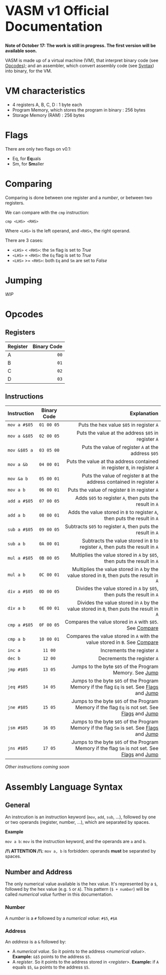 <h1 style="font-size: 3em;">VASM v1 Official Documentation</h1>

**Note of October 17: The work is still in progress. The first version will be available soon.**

VASM is made up of a virtual machine (VM), that interpret binary code (see [Opcodes](#opcodes)); and an assembler, which convert assembly code (see [Syntax](#assembly-language-syntax)) into binary, for the VM.

<!-- TODO: link to #Assembly Language Syntax -->

# VM characteristics
- 4 registers A, B, C, D : 1 byte each
- Program Memory, which stores the program in binary : 256 bytes
- Storage Memory (RAM) : 256 bytes

# Flags
There are only two flags on v0.1:
- Eq, for **Eq**uals
- Sm, for **Sm**aller

# Comparing
Comparing is done between one register and a *number*, or between two registers.

We can compare with the `cmp` instruction:
```x86asm
cmp <LHS> <RHS>
```
Where `<LHS>` is the left operand, and `<RHS>`, the right operand.

There are 3 cases:
- `<LHS>` < `<RHS>`: the `Sm` flag is set to *True*
- `<LHS>` = `<RHS>`: the `Eq` flag is set to *True*
- `<LHS>` >= `<RHS>`: both `Eq` and `Sm` are set to *False*

# Jumping

*WIP*

# Opcodes

## Registers
| Register | Binary Code |
| -------- | ----------: |
| A        |        `00` |
| B        |        `01` |
| C        |        `02` |
| D        |        `03` |

## Instructions
| Instruction  | Binary Code |                                                                                                         Explanation |
| ------------ | :---------: | ------------------------------------------------------------------------------------------------------------------: |
| `mov a #$05` | `01 00 05`  |                                                                            Puts the hex value `$05` in register `A` |
| `mov a &$05` | `02 00 05`  |                                                                 Puts the value at the address `$05` in register `A` |
| `mov &$05 a` | `03 05 00`  |                                                                 Puts the value of register `A` at the address `$05` |
| `mov a &b`   | `04 00 01`  |                                            Puts the value at tha address contained in register `B`, in register `A` |
| `mov &a b`   | `05 00 01`  |                                             Puts the value of register `B` at the address contained in register `A` |
| `mov a b`    | `06 00 01`  |                                                                      Puts the value of register `B` in register `A` |
| `add a #$05` | `07 00 05`  |                                                             Adds `$05` to register `A`, then puts the result in `A` |
| `add a b`    | `08 00 01`  |                                           Adds the value stored in `B` to register `A`, then puts the result in `A` |
| `sub a #$05` | `09 00 05`  |                                                        Subtracts `$05` to register `A`, then puts the result in `A` |
| `sub a b`    | `0A 00 01`  |                                      Subtracts the value stored in `B` to register `A`, then puts the result in `A` |
| `mul a #$05` | `0B 00 05`  |                                            Multiplies the value stored in `A` by `$05`, then puts the result in `A` |
| `mul a b`    | `0C 00 01`  |                          Multiplies the value stored in `A` by the value stored in `B`, then puts the result in `A` |
| `div a #$05` | `0D 00 05`  |                                               Divides the value stored in `A` by `$05`, then puts the result in `A` |
| `div a b`    | `0E 00 01`  |                             Divides the value stored in `A` by the value stored in `B`, then puts the result in `A` |
| `cmp a #$05` | `0F 00 05`  |                                              Compares the value stored in `A` with `$05`. See [Compare](#comparing) |
| `cmp a b`    | `10 00 01`  |                            Compares the value stored in `A` with the value stored in `B`. See [Compare](#comparing) |
| `inc a`      |   `11 00`   |                                                                                         Increments the register `A` |
| `dec b`      |   `12 00`   |                                                                                         Decrements the register `A` |
| `jmp #$05`   |   `13 05`   |                                                 Jumps to the byte `$05` of the Program Memory. See [Jump](#jumping) |
| `jeq #$05`   |   `14 05`   |     Jumps to the byte `$05` of the Program Memory if the flag `Eq` is set. See [Flags](#flags) and [Jump](#jumping) |
| `jne #$05`   |   `15 05`   | Jumps to the byte `$05` of the Program Memory if the flag `Eq` is not set. See [Flags](#flags) and [Jump](#jumping) |
| `jsm #$05`   |   `16 05`   |     Jumps to the byte `$05` of the Program Memory if the flag `Sm` is set. See [Flags](#flags) and [Jump](#jumping) |
| `jns #$05`   |   `17 05`   | Jumps to the byte `$05` of the Program Memory if the flag `Sm` is not set. See [Flags](#flags) and [Jump](#jumping) |

*Other instructions coming soon* <!-- TODO after implementing other instructions -->

# Assembly Language Syntax

## General
An instrcution is an instruction keyword (`mov`, `add`, `sub`, ...), followed by one or two operands (register, number, ...), which are separated by spaces.

**Example**

`mov a b`: `mov` is the instruction keyword, and the operands are `a` and `b`.

**/!\ ATTENTION /!\\**: `mov a, b` is forbidden: operands **must** be separated by spaces.

## Number and Address
The only numerical value available is the hex value. It's represented by a `$`, followed by the hex value (e.g. `5` or `A`). This pattern (`$ + number`) will be called *numerical value* further in this documentation.

### Number
A *number* is a `#` followed by a *numerical value*: `#$5`, `#$A`

### Address
An *address* is a `&` followed by:
- A *numerical value*. So it points to the address <*numerical value*>. **Example:** `&$5` points to the address `$5`.
- A *register*. So it points to the address stored in <*register*>. **Example:** if `A` equals `$5`, `&a` points to the address `$5`.
